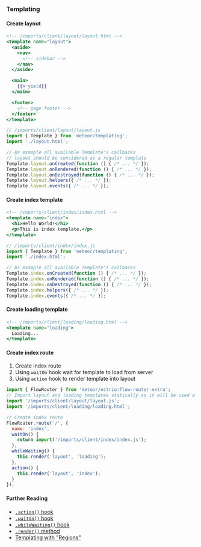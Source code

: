 ### Templating

#### Create layout
```handlebars
<!-- /imports/client/layout/layout.html -->
<template name="layout">
  <aside>
    <nav>
      <!-- sidebar -->
    </nav>
  </aside>

  <main>
    {{> yield}}
  </main>

  <footer>
    <!-- page footer -->
  </footer>
</template>
```

```js
// /imports/client/layout/layout.js
import { Template } from 'meteor/templating';
import './layout.html';

// As example all available Template's callbacks
// layout should be considered as a regular template
Template.layout.onCreated(function () { /* ... */ });
Template.layout.onRendered(function () { /* ... */ });
Template.layout.onDestroyed(function () { /* ... */ });
Template.layout.helpers({ /* ... */ });
Template.layout.events({ /* ... */ });
```

#### Create index template
```handlebars
<!-- /imports/client/index/index.html -->
<template name="index">
  <h1>Hello World!</h1>
  <p>This is index template.</p>
</template>
```

```js
// /imports/client/index/index.js
import { Template } from 'meteor/templating';
import './index.html';

// As example all available Template's callbacks
Template.index.onCreated(function () { /* ... */ });
Template.index.onRendered(function () { /* ... */ });
Template.index.onDestroyed(function () { /* ... */ });
Template.index.helpers({ /* ... */ });
Template.index.events({ /* ... */ });
```

#### Create loading template
```handlebars
<!-- /imports/client/loading/loading.html -->
<template name="loading">
  Loading...
</template>
```

#### Create index route
 1. Create index route
 2. Using `waitOn` hook wait for template to load from server
 3. Using `action` hook to render template into layout 

```js
import { FlowRouter } from 'meteor/ostrio:flow-router-extra';
// Import layout and loading templates statically as it will be used a lot
import '/imports/client/layout/layout.js';
import '/imports/client/loading/loading.html';

// Create index route
FlowRouter.route('/', {
  name: 'index',
  waitOn() {
    return import('/imports/client/index/index.js');
  },
  whileWaiting() {
    this.render('layout', 'loading');
  },
  action() {
    this.render('layout', 'index');
  }
});
```

#### Further Reading
 - [`.action()` hook](https://github.com/VeliovGroup/flow-router/blob/master/docs/hooks/action.md)
 - [`.waitOn()` hook](https://github.com/VeliovGroup/flow-router/blob/master/docs/hooks/waitOn.md)
 - [`.whileWaiting()` hook](https://github.com/VeliovGroup/flow-router/blob/master/docs/hooks/whileWaiting.md)
 - [`.render()` method](https://github.com/VeliovGroup/flow-router/blob/master/docs/api/render.md)
 - [Templating with "Regions"](https://github.com/VeliovGroup/flow-router/blob/master/docs/templating-with-regions.md)
